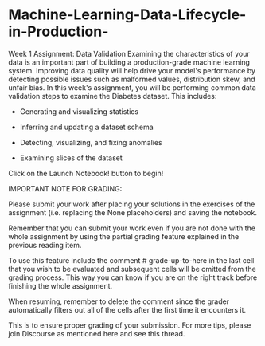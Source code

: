 # Machine-Learning-Data-Lifecycle-in-Production-
Week 1 Assignment: Data Validation
Examining the characteristics of your data is an important part of building a production-grade machine learning system. Improving data quality will help drive your model's performance by detecting possible issues such as malformed values, distribution skew, and unfair bias. In this week's assignment, you will be performing common data validation steps to examine the Diabetes dataset. This includes:

* Generating and visualizing statistics

* Inferring and updating a dataset schema

* Detecting, visualizing, and fixing anomalies

* Examining slices of the dataset

Click on the Launch Notebook! button to begin!

IMPORTANT NOTE FOR GRADING:

Please submit your work after placing your solutions in the exercises of the assignment (i.e. replacing the None placeholders) and saving the notebook. 

Remember that you can submit your work even if you are not done with the whole assignment by using the partial grading feature explained in the previous reading item.

To use this feature include the comment # grade-up-to-here in the last cell that you wish to be evaluated and subsequent cells will be omitted from the grading process. This way you can know if you are on the right track before finishing the whole assignment. 

When resuming, remember to delete the comment since the grader automatically filters out all of the cells after the first time it encounters it.

This is to ensure proper grading of your submission. For more tips, please join Discourse as mentioned here and see this thread.
